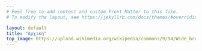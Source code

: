 ```yaml
---
# Feel free to add content and custom Front Matter to this file.
# To modify the layout, see https://jekyllrb.com/docs/themes/#overriding-theme-defaults

layout: default
title: "Αρχική"
top_image: https://upload.wikimedia.org/wikipedia/commons/9/94/Wide_brown_land_art-work.JPG
---
```

